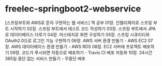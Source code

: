 # freelec-springboot2-webservice
[스프링부트와 AWS로 혼자 구현하는 웹 서비스] 책 공부
01장. 인텔리제이로 스프링 부트 시작하기
02장. 스프링 부트에서 테스트 코드 작성하기
03장. 스프링 부트에서 JPA로 데이터베이스 다루기
04장. 머스테치로 화면 구성하기
05장. 스프링 시큐리티와 OAuth2.0으로 로그인 기능 구현하기
06장. AWS 서버 환경 만들기 - AWS EC2
07장. AWS 데이터베이스 환경 만들기 - AWS RDS
08장. EC2 서버에 프로젝트 배포하기
09장. 코드가 푸시되면 자동으로 배포하기 - Travis CI 배포 자동화
10장. 24시간 365일 중단 없는 서비스 만들기 - 무중단 배포
